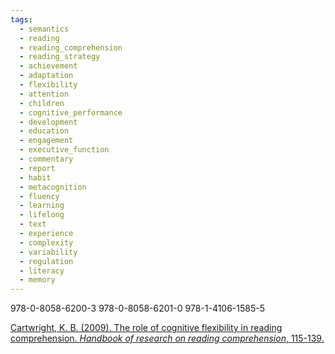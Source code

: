 ```yaml
---
tags:
  - semantics
  - reading
  - reading_comprehension
  - reading_strategy
  - achievement
  - adaptation
  - flexibility
  - attention
  - children
  - cognitive_performance
  - development
  - education
  - engagement
  - executive_function
  - commentary
  - report
  - habit
  - metacognition
  - fluency
  - learning
  - lifelong
  - text
  - experience
  - complexity
  - variability
  - regulation
  - literacy
  - memory
---
```

978-0-8058-6200-3 978-0-8058-6201-0 978-1-4106-1585-5

[Cartwright, K. B. (2009). The role of cognitive flexibility in reading comprehension. _Handbook of research on reading comprehension_, 115-139.](https://d1wqtxts1xzle7.cloudfront.net/57340587/Handbook_of_Research_on_Reading_Comprehension._Duffy___Israel._Taylor-Francis._2014-libre.pdf?1538427988=&response-content-disposition=inline%3B+filename%3DHandbook_of_Research_on_Reading_Comprehe.pdf&Expires=1728781308&Signature=hIoGBJSaANRNn9L0ryFvPCq2lqaWo41MEzdN1wkYutVZxis1Spgi3BCwM22CKkjkOb96Q8trCz5BV78NX4R63oUj~Ik2hGic-oAMCPBSJpytWplMR8jeW-KSJekFGqM8nIflJM~I0FVmQ1pEgv1Z3DU3WSFsW1K2MH7WLJZRW9MGzcrpo~P-mdA2t1XUpY~4sLcP2XCsuFNi1z7mFrdqaujF~nqelkCA-O7iL4uFSING70~4gj7eeuJ7ZAcaBZxjw-1t7eD4VlrwZIBYNzMwBAFJqC~yAaoqubdYyc1ymq8GHwOezyoUNWdSt7p9Hq6ysnu1OjrKLD3hINGEv8NFyg__&Key-Pair-Id=APKAJLOHF5GGSLRBV4ZA#page=140)